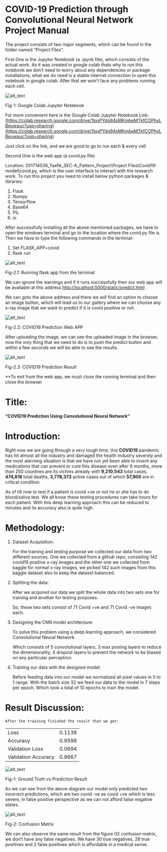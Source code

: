 # **COVID-19 Prediction through Convolutional Neural Network Project Manual**

The project consists of two major segments, which can be found in the folder named “Project Files”. 

First One is the Jupyter Notebook (a .ipynb file), which consists of the actual work. As it was created in google colab thats why to run this notebook we don’t need to worry about any dependencies or package installations, what we do need is a stable internet connection to open this notebook in google colab. After that we won't face any problems running each cell.


![alt_text](https://i.ibb.co/mH8Cjp7/ff1.png")


Fig-1: Google Colab Jupyter Notebook

For more convenient here is the Google Colab Jupyter Notebook Link:  \
[https://colab.research.google.com/drive/1IqxPYdg94sMKmbeMTkfCOPhvLBeuwauc?usp=sharing](https://colab.research.google.com/drive/1IqxPYdg94sMKmbeMTkfCOPhvLBeuwauc?usp=sharing)

Just click on the link, and we are good to go to run each & every cell.

Second One is the web app (a covid.py file) 

Location:  201714039_Tasfik_SEC-A_Pattern_Project\Project Files\Covid19-model\covid.py, which is the user interface to interact with the research work. To run this project you need to install below python packages & libraries:



1. Flask
2. Numpy
3. Tensorflow
4. Base64
5. PIL
6. io

After successfully installing all the above mentioned packages, we have to open the windows terminal and go to the location where  the covid.py file is. Then we have to type the following commands in the terminal-



1. Set FLASK_APP=covid
2. flask run

![alt_text](https://i.ibb.co/RyGfdyB/ff2.png)


Fig-2.1: Running flask app from the terminal

We can ignore the warnings and if it runs successfully then our web app will be available at this address [http://localhost:5000/static/predict.html](http://localhost:5000/static/predict.html) . 

We can goto the above address and there we will find an option to choose an image button, which will lead us to our gallery where we can choose any x-ray image that we want to predict if it is covid positive or not.

![alt_text](https://i.ibb.co/0XtPCtn/ff3.png)


Fig-2.2: COVID19 Prediction Web APP

After uploading the image, we can see the uploaded image in the browser, now the only thing that we need to do is to push the predict button and within a few seconds we will be able to see the results.


![alt_text](https://i.ibb.co/v4HQwTP/ff4.png)


Fig-2.3: COVID19 Prediction Result

**To exit from the web app, we must close the running terminal and then close the browser




# Title:

**“COVID19 Prediction Using Convolutional Neural Network”**


# Introduction:

Right now we are going through a very tough time, this **COVID19** pandemic has hit almost all the industry and damaged the health industry severely and the most alarming situation is that we have not yet been able to invent any medications that can prevent or cure this disease even after 6 months, more than 250 countries are its victims already with **9,210,543** total cases, **474,818** total deaths, **3,778,373** active cases out of which **57,909** are in critical condition.

As of till now to test if a patient is covid +ve or not he or she has to do blood/saliva test. We all know these testing procedures can take hours for each patient. With this deep learning approach this can be reduced to minutes and its accuracy also is quite high.


# Methodology:



1. Dataset Acquisition:

    For the training and testing purpose we collected our data from two different sources. One we collected from a github repo, consisting 142 covid19 positive x-ray images and the other one we collected from kaggle for normal x-ray images, we picked 142 such images from this kaggle dataset also to keep the dataset balanced.

2. Splitting the data:

    After we acquired our data we split the whole data into two sets one for training and another for testing purposes. 


    So, these two sets consist of  71 Covid +ve and 71 Covid -ve images each.

3. Designing the CNN model architecture:

    To solve this problem using a deep learning approach, we considered Convolutional Neural Network.


    Which consists of 5 convolutional layers, 3 max pooling layers to reduce the dimensionality, 4 dropout layers to prevent the network to be biased on any particular perceptron.

4. Training our data with the designed model:

    Before feeding data into our model we normalized all pixel values in 0 to 1 range. With the batch size 32 we feed our data to the model in 7 steps per epoch. Which took a total of 10 epochs to train the model.



# Result Discussion:

	After the training finished the result that we got:


<table>
  <tr>
   <td>Loss
   </td>
   <td>0.1138
   </td>
  </tr>
  <tr>
   <td>Accuracy
   </td>
   <td>0.9598
   </td>
  </tr>
  <tr>
   <td>Validation Loss
   </td>
   <td>0.0694
   </td>
  </tr>
  <tr>
   <td>Validation Accuracy
   </td>
   <td>0.9667
   </td>
  </tr>
</table>




![alt_text](https://i.ibb.co/fMV7G5h/fig1.png)


Fig-1: Ground Truth vs Prediction Result

As we can see from the above diagram our model only predicted two incorrect predictions, which are two covid -ve as covid +ve which is less severe, in false positive perspective as we can not afford false negative states.



![alt_text](https://i.ibb.co/JnSTf6t/fig2.png)


Fig-2: Confusion Matrix

We can also observe the same result from the figure 02 confusion matrix, we don’t have any false negatives. We have 30 true negatives, 28 true positives and 2 false positives which is affordable in a medical sense.

